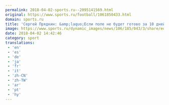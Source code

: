 ```yaml
---
permalink: 2018-04-02-sports.ru--2095141569.html
original: https://www.sports.ru/football/1061850433.html
domain: sports.ru
title: 'Сергей Прядкин: &amp;laquo;Если поле не будет готово за 10 дней до игры, матч на нем проводиться не будет&amp;raquo;'
image: https://www.sports.ru/dynamic_images/news/106/185/043/3/share/ed887e.png
date: 2018-04-02 14:42:46
category: sport
translations: 
 - 'en'
 - 'es'
 - 'de'
 - 'ja'
 - 'fr'
 - 'it'
 - 'zh-CN'
 - 'zh-TW'
 - 'ar'
 - 'pt'
 - 'hy'
---
```


